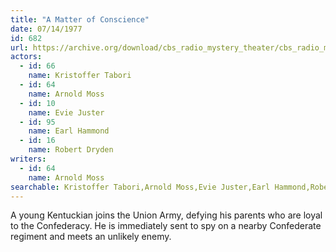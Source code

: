 ```yaml
---
title: "A Matter of Conscience"
date: 07/14/1977
id: 682
url: https://archive.org/download/cbs_radio_mystery_theater/cbs_radio_mystery_theater-0651-0700.zip/cbs_radio_mystery_theater-0651-0700%2Fcbsrmt_0682_a_matter_of_conscience.mp3
actors:  
  - id: 66
    name: Kristoffer Tabori  
  - id: 64
    name: Arnold Moss  
  - id: 10
    name: Evie Juster  
  - id: 95
    name: Earl Hammond  
  - id: 16
    name: Robert Dryden
writers:  
  - id: 64
    name: Arnold Moss
searchable: Kristoffer Tabori,Arnold Moss,Evie Juster,Earl Hammond,Robert Dryden Arnold Moss
---
```

A young Kentuckian joins the Union Army, defying his parents who are loyal to the Confederacy. He is immediately sent to spy on a nearby Confederate regiment and meets an unlikely enemy.